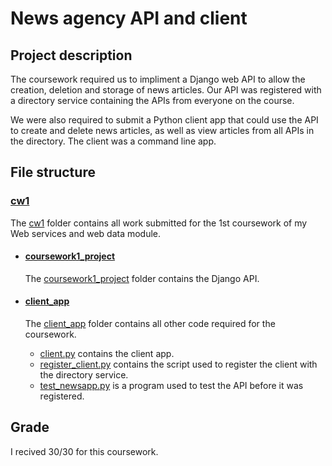 <h1>News agency API and client</h1>
<h2>Project description</h2>
<p>The coursework required us to impliment a Django web API to allow the creation, deletion and storage of news articles. Our API was registered with a directory service containing the APIs from everyone on the course.</p>
<p>We were also required to submit a Python client app that could use the API to create and delete news articles, as well as view articles from all APIs in the directory. The client was a command line app.</p>

<h2>File structure</h2>
<h3><a href="https://github.com/LuRobot15/WebServicesAndWebData/tree/main/cw1">cw1</a></h3>
<p>The <a href="https://github.com/LuRobot15/WebServicesAndWebData/tree/main/cw1">cw1</a> folder contains all work submitted for the 1st coursework of my Web services and web data module.</p>
<ul>
  <li><h4><a href="https://github.com/LuRobot15/WebServicesAndWebData/tree/main/cw1/coursework1_project">coursework1_project</a></h4></li>
  <p>The <a href="https://github.com/LuRobot15/WebServicesAndWebData/tree/main/cw1/coursework1_project">coursework1_project</a> folder contains the Django API.</p>
  <li><h4><a href="https://github.com/LuRobot15/WebServicesAndWebData/tree/main/cw1/client_app">client_app</a></h4></li>
  <p>The <a href="https://github.com/LuRobot15/WebServicesAndWebData/tree/main/cw1/client_app">client_app</a> folder contains all other code required for the coursework.</p>
  <ul>
    <li><a href="https://github.com/LuRobot15/WebServicesAndWebData/tree/main/cw1/client_app/client.py">client.py</a> contains the client app.</li>
    <li><a href="https://github.com/LuRobot15/WebServicesAndWebData/tree/main/cw1/client_app/register_client.py">register_client.py</a> contains the script used to register the client with the directory service.</li>
    <li><a href="https://github.com/LuRobot15/WebServicesAndWebData/tree/main/cw1/client_app/test_newsapp.py">test_newsapp.py</a> is a program used to test the API before it was registered.</li>
  </ul>
</ul>

<h2>Grade</h2>
<p>I recived 30/30 for this coursework.</p>

